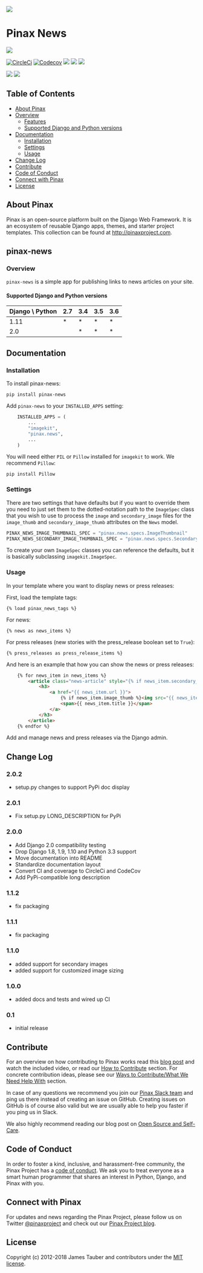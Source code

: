 ![](http://pinaxproject.com/pinax-design/patches/pinax-news.svg)

# Pinax News

[![](https://img.shields.io/pypi/v/pinax-news.svg)](https://pypi.python.org/pypi/pinax-news/)

[![CircleCi](https://img.shields.io/circleci/project/github/pinax/pinax-news.svg)](https://circleci.com/gh/pinax/pinax-news)
[![Codecov](https://img.shields.io/codecov/c/github/pinax/pinax-news.svg)](https://codecov.io/gh/pinax/pinax-news)
[![](https://img.shields.io/github/contributors/pinax/pinax-news.svg)](https://github.com/pinax/pinax-news/graphs/contributors)
[![](https://img.shields.io/github/issues-pr/pinax/pinax-news.svg)](https://github.com/pinax/pinax-news/pulls)
[![](https://img.shields.io/github/issues-pr-closed/pinax/pinax-news.svg)](https://github.com/pinax/pinax-news/pulls?q=is%3Apr+is%3Aclosed)

[![](http://slack.pinaxproject.com/badge.svg)](http://slack.pinaxproject.com/)
[![](https://img.shields.io/badge/license-MIT-blue.svg)](https://opensource.org/licenses/MIT)

## Table of Contents

* [About Pinax](#about-pinax)
* [Overview](#overview)
  * [Features](#features)
  * [Supported Django and Python versions](#supported-django-and-python-versions)
* [Documentation](#documentation)
  * [Installation](#installation)
  * [Settings](#settings)
  * [Usage](#usage)
* [Change Log](#change-log)
* [Contribute](#contribute)
* [Code of Conduct](#code-of-conduct)
* [Connect with Pinax](#connect-with-pinax)
* [License](#license)

## About Pinax

Pinax is an open-source platform built on the Django Web Framework. It is an ecosystem of reusable
Django apps, themes, and starter project templates. This collection can be found at http://pinaxproject.com.


## pinax-news

### Overview

``pinax-news`` is a simple app for publishing links to news articles on your site.

#### Supported Django and Python versions

Django \ Python | 2.7 | 3.4 | 3.5 | 3.6
--------------- | --- | --- | --- | ---
1.11 |  *  |  *  |  *  |  *  
2.0  |     |  *  |  *  |  *


## Documentation

### Installation

To install pinax-news:

    pip install pinax-news

Add `pinax-news` to your `INSTALLED_APPS` setting:

```python
    INSTALLED_APPS = (
        ...
        "imagekit",
        "pinax.news",
        ...
    )
```

You will need either `PIL` or `Pillow` installed for `imagekit` to work.  We
recommend `Pillow`:

    pip install Pillow

### Settings

There are two settings that have defaults but if you want to override them you
need to just set them to the dotted-notation path to the `ImageSpec` class that
you wish to use to process the `image` and `secondary_image` files for the
`image_thumb` and `secondary_image_thumb` attributes on the `News` model.

```python
PINAX_NEWS_IMAGE_THUMBNAIL_SPEC = "pinax.news.specs.ImageThumbnail"
PINAX_NEWS_SECONDARY_IMAGE_THUMBNAIL_SPEC = "pinax.news.specs.SecondaryImageThumbnail"
```

To create your own `ImageSpec` classes you can reference the defaults, but it is
basically subclassing `imagekit.ImageSpec`.

### Usage

In your template where you want to display news or press releases:

First, load the template tags:

    {% load pinax_news_tags %}

For news:

    {% news as news_items %}

For press releases (new stories with the press_release boolean set to `True`):

    {% press_releases as press_release_items %}

And here is an example that how you can show the news or press releases:

```html
    {% for news_item in news_items %}
        <article class="news-article" style="{% if news_item.secondary_image_thumb %}background-image:url({% static news_item.secondary_image_thumb.url %});{% endif %}">
            <h3>
                <a href="{{ news_item.url }}">
                    {% if news_item.image_thumb %}<img src="{{ news_item.image_thumb.url }}" width="168" />{% endif %}
                    <span>{{ news_item.title }}</span>
                </a>
            </h3>
        </article>
    {% endfor %}
```

Add and manage news and press releases via the Django admin.


## Change Log

### 2.0.2

* setup.py changes to support PyPi doc display 

### 2.0.1

* Fix setup.py LONG_DESCRIPTION for PyPi

### 2.0.0

* Add Django 2.0 compatibility testing
* Drop Django 1.8, 1.9, 1.10 and Python 3.3 support
* Move documentation into README
* Standardize documentation layout
* Convert CI and coverage to CircleCi and CodeCov
* Add PyPi-compatible long description

### 1.1.2

* fix packaging

### 1.1.1

* fix packaging

### 1.1.0

* added support for secondary images
* added support for customized image sizing

### 1.0.0

* added docs and tests and wired up CI

### 0.1

* initial release


## Contribute

For an overview on how contributing to Pinax works read this [blog post](http://blog.pinaxproject.com/2016/02/26/recap-february-pinax-hangout/)
and watch the included video, or read our [How to Contribute](http://pinaxproject.com/pinax/how_to_contribute/) section.
For concrete contribution ideas, please see our
[Ways to Contribute/What We Need Help With](http://pinaxproject.com/pinax/ways_to_contribute/) section.

In case of any questions we recommend you join our [Pinax Slack team](http://slack.pinaxproject.com)
and ping us there instead of creating an issue on GitHub. Creating issues on GitHub is of course
also valid but we are usually able to help you faster if you ping us in Slack.

We also highly recommend reading our blog post on [Open Source and Self-Care](http://blog.pinaxproject.com/2016/01/19/open-source-and-self-care/).

## Code of Conduct

In order to foster a kind, inclusive, and harassment-free community, the Pinax Project
has a [code of conduct](http://pinaxproject.com/pinax/code_of_conduct/).
We ask you to treat everyone as a smart human programmer that shares an interest in Python, Django, and Pinax with you.


## Connect with Pinax

For updates and news regarding the Pinax Project, please follow us on Twitter [@pinaxproject](https://twitter.com/pinaxproject)
and check out our [Pinax Project blog](http://blog.pinaxproject.com).


## License

Copyright (c) 2012-2018 James Tauber and contributors under the [MIT license](https://opensource.org/licenses/MIT).
